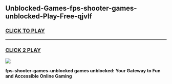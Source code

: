 
## Unblocked-Games-fps-shooter-games-unblocked-Play-Free-qjvlf
<h3>
<a href="https://premium76.site?title=fps-shooter-games-unblocked&ref=18A1">CLICK TO PLAY</a></h3>
<hr>

<h3>
<a href="https://premium76.site?title=fps-shooter-games-unblocked&ref=18A1">CLICK 2 PLAY</a>
  
</h3>

<a href="https://premium76.site?title=fps-shooter-games-unblocked&ref=18A1"><img src="https://clearcache.store/games.png"></a>


**fps-shooter-games-unblocked games unblocked: Your Gateway to Fun and Accessible Online Gaming**
